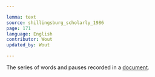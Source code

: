 ```yaml
---

lemma: text
source: shillingsburg_scholarly_1986
page: 171
language: English
contributor: Wout
updated_by: Wout

---
```


The series of words and pauses recorded in a [document](document.html).
